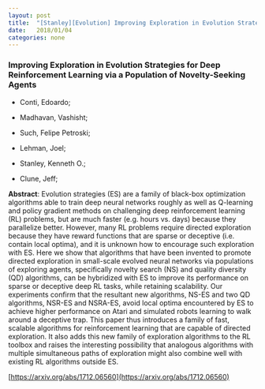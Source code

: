 ```yaml
---
layout: post
title:  "[Stanley][Evolution] Improving Exploration in Evolution Strategies for Deep Reinforcement Learning via a Population of Novelty-Seeking Agents"
date:   2018/01/04
categories: none
---
```




### Improving Exploration in Evolution Strategies for Deep Reinforcement Learning via a Population of Novelty-Seeking Agents



* Conti, Edoardo; 

* Madhavan, Vashisht; 

* Such, Felipe Petroski; 

* Lehman, Joel; 

* Stanley, Kenneth O.; 

* Clune, Jeff; 





**Abstract**:  Evolution strategies (ES) are a family of black-box optimization algorithms able to train deep neural networks roughly as well as Q-learning and policy gradient methods on challenging deep reinforcement learning (RL) problems, but are much faster (e.g. hours vs. days) because they parallelize better. However, many RL problems require directed exploration because they have reward functions that are sparse or deceptive (i.e. contain local optima), and it is unknown how to encourage such exploration with ES. Here we show that algorithms that have been invented to promote directed exploration in small-scale evolved neural networks via populations of exploring agents, specifically novelty search (NS) and quality diversity (QD) algorithms, can be hybridized with ES to improve its performance on sparse or deceptive deep RL tasks, while retaining scalability. Our experiments confirm that the resultant new algorithms, NS-ES and two QD algorithms, NSR-ES and NSRA-ES, avoid local optima encountered by ES to achieve higher performance on Atari and simulated robots learning to walk around a deceptive trap. This paper thus introduces a family of fast, scalable algorithms for reinforcement learning that are capable of directed exploration. It also adds this new family of exploration algorithms to the RL toolbox and raises the interesting possibility that analogous algorithms with multiple simultaneous paths of exploration might also combine well with existing RL algorithms outside ES. 



 [https://arxiv.org/abs/1712.06560](https://arxiv.org/abs/1712.06560) 

